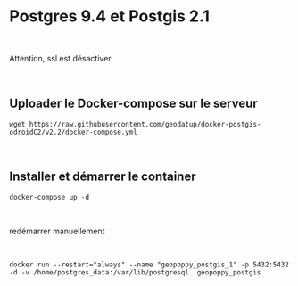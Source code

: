 Postgres 9.4 et Postgis 2.1
===========================

 

Attention, ssl est désactiver

 

Uploader le Docker-compose sur le serveur
-----------------------------------------

~~~~~~~~~~~~~~~~~~~~~~~~~~~~~~~~~~~~~~~~~~~~~~~~~~~~~~~~~~~~~~~~~~~~~~~~~~~~~~~~
wget https://raw.githubusercontent.com/geodatup/docker-postgis-odroidC2/v2.2/docker-compose.yml
~~~~~~~~~~~~~~~~~~~~~~~~~~~~~~~~~~~~~~~~~~~~~~~~~~~~~~~~~~~~~~~~~~~~~~~~~~~~~~~~

 

Installer et démarrer le container
----------------------------------

~~~~~~~~~~~~~~~~~~~~~~~~~~~~~~~~~~~~~~~~~~~~~~~~~~~~~~~~~~~~~~~~~~~~~~~~~~~~~~~~
docker-compose up -d
~~~~~~~~~~~~~~~~~~~~~~~~~~~~~~~~~~~~~~~~~~~~~~~~~~~~~~~~~~~~~~~~~~~~~~~~~~~~~~~~

 

redémarrer manuellement

 

~~~~~~~~~~~~~~~~~~~~~~~~~~~~~~~~~~~~~~~~~~~~~~~~~~~~~~~~~~~~~~~~~~~~~~~~~~~~~~~~
docker run --restart="always" --name "geopoppy_postgis_1" -p 5432:5432 -d -v /home/postgres_data:/var/lib/postgresql  geopoppy_postgis
~~~~~~~~~~~~~~~~~~~~~~~~~~~~~~~~~~~~~~~~~~~~~~~~~~~~~~~~~~~~~~~~~~~~~~~~~~~~~~~~
